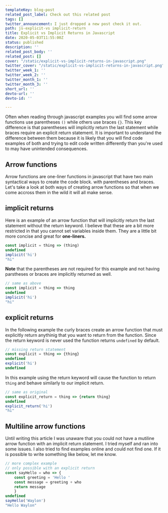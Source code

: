 ```yaml
---
templateKey: blog-post
related_post_label: Check out this related post
tags: []
twitter_announcement: I just dropped a new post check it out.
path: js-explicit-vs implicit-return
title: Explicit vs Implicit Returns in Javascript
date: 2020-05-03T11:55:00Z
status: published
description: ''
related_post_body: ''
related_post: []
cover: "/static/explicit-vs-implicit-returns-in-javascript.png"
twitter_cover: "/static/explicit-vs-implicit-returns-in-javascript.png"
twitter_week_1: ''
twitter_week_2: ''
twitter_month_1: ''
twitter_month_3: ''
short_url: ''
devto-url: ''
devto-id: ''

---
```


Often when reading through javascript examples you will find some arrow functions
use parentheses `()` while others use braces `{}`.  This key difference is that 
parentheses will implicitly return the last statement while braces require an
explicit return statement.  It is important to understand the difference between
them because it is likely that you will find code examples of both and trying
to edit code written differently than you're used to may have unintended consequences.

## Arrow functions

Arrow functions are one-liner functions in javascript that have two main syntactical ways to create the code block.  with parentheses and braces.  Let's take a look at both ways of creating arrow functions so that when we come accross them in the wild it will all make sense.

## implicit returns

Here is an example of an arrow function that will implicitly return the last
statement without the return keyword.  I believe that these are a bit more restricted
in that you cannot set variables inside  them.  They are a little bit more concise
and great for **one-liners.**

``` javascript
const implicit = thing => (thing)
undefined
implicit('hi')
"hi"
```

**Note** that the parentheses are not required for this example and not having 
parstheses or braces are implicitly returned as well.

``` javascript
// same as above
const implicit = thing => thing
undefined
implicit('hi')
"hi"
```

## explicit returns

In the following example the curly braces create an arrow function that must 
explicitly return anythinig that you want to return from the function. Since the
return keyword is never used the function returns `undefined` by default.


``` javascript
// missing return statement
const explicit = thing => {thing}
undefined
explicit('hi')
undefined
```

In this example using the return keyword will cause the function to return `thing`
and behave similarly to our implicit return.

``` javascript
// same as original
const explicit_return = thing => {return thing}
undefined
explicit_return('hi')
"hi"
```

## Multiline arrow functions

Until writing this article I was unaware that you could not have a mutiline arrow
function with an implicit return statement.  I tried myself and ran into some issues.
I also tried to find examples online and could not find one.  If it is possible to
write something like below, let me know.

``` javascript
// more complex example
// only possible with an explicit return
const sayHello = who => {
    const greeting = 'Hello '
    const message = greeting + who
    return message
    }
undefined
sayHello('Waylon')
"Hello Waylon"
```